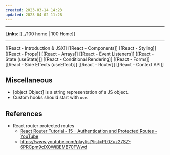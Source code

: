 ```yaml
---
created: 2023-03-14 14:23
updated: 2023-04-02 11:28
---
```

---
**Links**: [[../100 home | 100 Home]]

---
[[React - Introduction & JSX]]
[[React - Components]]
[[React - Styling]]
[[React - Props]]
[[React - Arrays]]
[[React - Event Listeners]]
[[React - State (useState)]]
[[React - Conditional Rendering]]
[[React - Forms]]
[[React - Side Effects (useEffect)]]
[[React - Router]]
[[React - Context API]]

## Miscellaneous
- \[object Object] is a string representation of a JS object.
- Custom hooks should start with `use`.

## References
- React router protected routes
	- [React Router Tutorial - 15 - Authentication and Protected Routes - YouTube](https://www.youtube.com/watch?v=X8eAbu1RWZ4&list=PLC3y8-rFHvwjkxt8TOteFdT_YmzwpBlrG&index=16)
	- https://www.youtube.com/playlist?list=PL0Zuz27SZ-6PRCpm9clX0WiBEMB70FWwd


